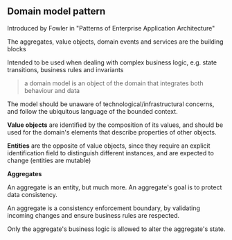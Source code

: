 ## Domain model pattern

Introduced by Fowler in "Patterns of Enterprise Application Architecture"

The aggregates, value objects, domain events and services are the building blocks

Intended to be used when dealing with complex business logic, e.g. state transitions, business rules and invariants

> a domain model is an object of the domain that integrates both behaviour and data

The model should be unaware of technological/infrastructural concerns, and follow the ubiquitous language of the bounded context.

**Value objects** are identified by the composition of its values, and should be used for the domain's elements that describe properties of other objects.

**Entities** are the opposite of value objects, since they require an explicit identification field to distinguish different instances, and are expected to change (entities are mutable)

**Aggregates**

An aggregate is an entity, but much more. An aggregate's goal is to protect data consistency.

An aggregate is a consistency enforcement boundary, by validating incoming changes and ensure business rules are respected.

Only the aggregate's business logic is allowed to alter the aggregate's state.

